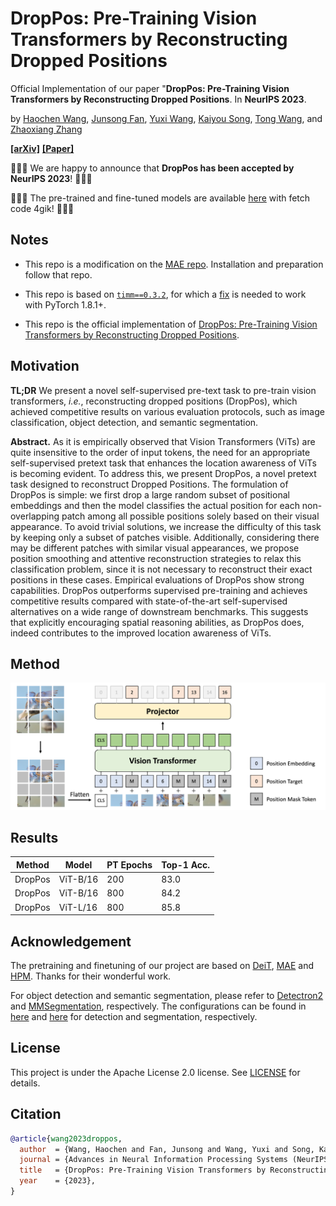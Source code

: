 # DropPos: Pre-Training Vision Transformers by Reconstructing Dropped Positions
Official Implementation of our paper "**DropPos: Pre-Training Vision Transformers by Reconstructing Dropped Positions**. In **NeurIPS 2023**. 

by 
<a href="https://scholar.google.com/citations?user=oNlpTdcAAAAJ" target="_blank">Haochen Wang</a>,
<a href="https://scholar.google.com/citations?user=AfK4UcUAAAAJ" target="_blank">Junsong Fan</a>,
<a href="https://scholar.google.com/citations?user=waLCodcAAAAJ" target="_blank">Yuxi Wang</a>,
<a href="https://scholar.google.com/citations?user=VLqzM1wAAAAJ" target="_blank">Kaiyou Song</a>,
<a href="https://scholar.google.com/citations?user=y8cNMmkAAAAJ" target="_blank">Tong Wang</a>, and
<a href="https://scholar.google.com/citations?user=qxWfV6cAAAAJ" target="_blank">Zhaoxiang Zhang</a>

**[[arXiv]](https://arxiv.org/abs/2309.03576)**  **[[Paper]](https://arxiv.org/pdf/2309.03576.pdf)**

:bell::bell::bell: We are happy to announce that **DropPos has been accepted by NeurIPS 2023**! :bell::bell::bell:

:bell::bell::bell: The pre-trained and fine-tuned models are available [here](https://pan.baidu.com/s/1xj9XiHgagKGJrJt88IfhLw?pwd=4gik) with fetch code 4gik! :bell::bell::bell:

## Notes

* This repo is a modification on the [MAE repo](https://github.com/facebookresearch/mae). Installation and preparation follow that repo.

* This repo is based on [`timm==0.3.2`](https://github.com/rwightman/pytorch-image-models), for which a [fix](https://github.com/rwightman/pytorch-image-models/issues/420#issuecomment-776459842) is needed to work with PyTorch 1.8.1+.

* This repo is the official implementation of [DropPos: Pre-Training Vision Transformers by Reconstructing Dropped Positions](https://arxiv.org/pdf/2309.03576.pdf).

## Motivation

**TL;DR** We present a novel self-supervised pre-text task to pre-train vision transformers, *i.e.*, reconstructing dropped positions (DropPos), 
which achieved competitive results on various evaluation protocols, such as image classification, object detection, and semantic segmentation.

**Abstract.**
As it is empirically observed that Vision Transformers (ViTs) are quite insensitive to the order of input tokens, 
the need for an appropriate self-supervised pretext task that enhances the location awareness of ViTs is becoming evident. 
To address this, we present DropPos, a novel pretext task designed to reconstruct Dropped Positions. 
The formulation of DropPos is simple: we first drop a large random subset of positional embeddings 
and then the model classifies the actual position for each non-overlapping patch among all possible positions solely based on their visual appearance. 
To avoid trivial solutions, we increase the difficulty of this task by keeping only a subset of patches visible. 
Additionally, considering there may be different patches with similar visual appearances,
we propose position smoothing and attentive reconstruction strategies to relax this classification problem, 
since it is not necessary to reconstruct their exact positions in these cases. 
Empirical evaluations of DropPos show strong capabilities. DropPos outperforms supervised pre-training 
and achieves competitive results compared with state-of-the-art self-supervised alternatives on a wide range of downstream benchmarks. 
This suggests that explicitly encouraging spatial reasoning abilities, as DropPos does, indeed contributes to the improved location awareness of ViTs. 

## Method
 
<img src="src/pipeline.png" width="800">

## Results
| Method  | Model    | PT Epochs | Top-1 Acc.  |
|---------|----------|-----------|-------------|
| DropPos | ViT-B/16 | 200       | 83.0        |
| DropPos | ViT-B/16 | 800       | 84.2        |
| DropPos | ViT-L/16 | 800       | 85.8        |


## Acknowledgement
The pretraining and finetuning of our project are based on [DeiT](https://github.com/facebookresearch/deit), [MAE](https://github.com/facebookresearch/mae) and [HPM](https://github.com/Haochen-Wang409/HPM). 
Thanks for their wonderful work.

For object detection and semantic segmentation, please refer to [Detectron2](https://github.com/facebookresearch/detectron2) and [MMSegmentation](https://github.com/open-mmlab/mmsegmentation), respectively.
The configurations can be found in [here](https://github.com/open-mmlab/mmsegmentation/tree/master/configs/mae) and [here](https://github.com/facebookresearch/detectron2/tree/main/projects/ViTDet) for detection and segmentation, respectively.


## License
This project is under the Apache License 2.0 license. See [LICENSE](LICENSE) for details.

## Citation
```bibtex
@article{wang2023droppos,
  author  = {Wang, Haochen and Fan, Junsong and Wang, Yuxi and Song, Kaiyou and Wang, Tong and Zhang, Zhaoxiang},
  journal = {Advances in Neural Information Processing Systems (NeurIPS)},
  title   = {DropPos: Pre-Training Vision Transformers by Reconstructing Dropped Positions},
  year    = {2023},
}
```
